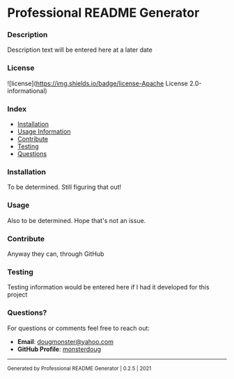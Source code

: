 # Professional README Generator

### Description

Description text will be entered here at a later date


### License
![license](https://img.shields.io/badge/license-Apache License 2.0-informational)


### Index

- [Installation](#installation)
- [Usage Information](#usage)
- [Contribute](#contribute)
- [Testing](#testing)
- [Questions](#questions)

### Installation

To be determined.  Still figuring that out!


### Usage

Also to be determined.  Hope that's not an issue.


### Contribute

Anyway they can, through GitHub


### Testing
Testing information would be entered here if I had it developed for this project


### Questions?
For questions or comments feel free to reach out:

* **Email**:  [dougmonster@yahoo.com](mailto:dougmonster@yahoo.com)
* **GitHub Profile**:  [monsterdoug](https://github.com/monsterdoug)



----
<sub>Generated by Professional README Generator | 0.2.5 | 2021</sub>